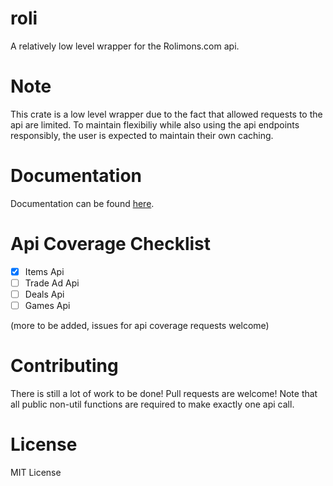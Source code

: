 # roli

A relatively low level wrapper for the Rolimons.com api.

# Note

This crate is a low level wrapper due to the fact that allowed requests to the api are limited. To maintain flexibiliy while also using the api endpoints responsibly, the user is expected to maintain their own caching.

# Documentation
Documentation can be found [here](https://docs.rs/roli/0.0.1/roli/).

# Api Coverage Checklist
- [x] Items Api
- [ ] Trade Ad Api
- [ ] Deals Api
- [ ] Games Api

(more to be added, issues for api coverage requests welcome)

# Contributing
There is still a lot of work to be done! Pull requests are welcome!
Note that all public non-util functions are required to make exactly one api call.

# License
MIT License
